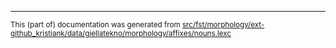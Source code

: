 

* * *

<small>This (part of) documentation was generated from [src/fst/morphology/ext-github_kristiank/data/giellatekno/morphology/affixes/nouns.lexc](https://github.com/giellalt/lang-vot-x-ext-kkankain/blob/main/src/fst/morphology/ext-github_kristiank/data/giellatekno/morphology/affixes/nouns.lexc)</small>
